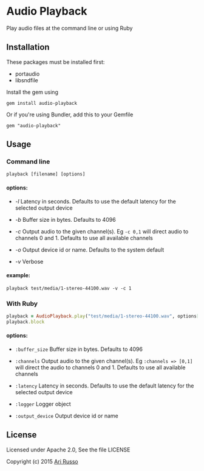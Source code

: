 # Audio Playback

Play audio files at the command line or using Ruby

## Installation

These packages must be installed first:

* portaudio
* libsndfile

Install the gem using

    gem install audio-playback

Or if you're using Bundler, add this to your Gemfile

    gem "audio-playback"

## Usage

### Command line

`playback [filename] [options]`

#### options:

* *-l* Latency in seconds.  Defaults to use the default latency for the selected output device

* *-b* Buffer size in bytes.  Defaults to 4096

* *-c* Output audio to the given channel(s).  Eg `-c 0,1` will direct audio to channels 0 and 1.  Defaults to use all available channels

* *-o* Output device id or name.  Defaults to the system default

* *-v* Verbose

#### example:

`playback test/media/1-stereo-44100.wav -v -c 1`

### With Ruby

```ruby
playback = AudioPlayback.play("test/media/1-stereo-44100.wav", options[:channels] => [0,1])
playback.block
```

#### options:

* `:buffer_size` Buffer size in bytes.  Defaults to 4096

* `:channels` Output audio to the given channel(s).  Eg `:channels => [0,1]` will direct the audio to channels 0 and 1. Defaults to use all available channels

* `:latency` Latency in seconds.  Defaults to use the default latency for the selected output device

* `:logger` Logger object

* `:output_device` Output device id or name

## License

Licensed under Apache 2.0, See the file LICENSE

Copyright (c) 2015 [Ari Russo](http://arirusso.com)
